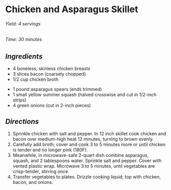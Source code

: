 # Chicken and Asparagus Skillet

######  Yield: 4 servings
######  Time:  30 minutes

##  *Ingredients*
- 4 boneless, skinless chicken breasts
- 3 slices bacon (coarsely chopped)
- 1/2 cup chicken broth
<!--  -->
- 1 pound asparagus spears (ends trimmed)
- 1 small yellow summer squash (halved crosswise and cut in 1/2-inch strips)
- 4 green onions (cut in 2-inch pieces)

##  *Directions*
1. Sprinkle chicken with salt and pepper. In 12 inch skillet cook chicken and bacon over medium-high heat 12 minutes, turning to brown evenly.
2. Carefully add broth; cover and cook 3 to 5 minutes more or until chicken is tender and no longer pink (180F).
3. Meanwhile, in microwave-safe 2-quart dish combine asparagus, squash, and 2 tablespoons water. Sprinkle salt and pepper. Cover with vented plastic wrap. Microwave 3 to 5 minutes, until vegetables are crisp-tender, stirring once.
4. Transfer vegetables to plates. Drizzle cooking liquid; top with chicken, bacon, and onions.